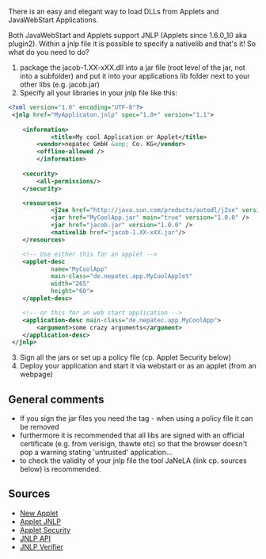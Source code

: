 There is an easy and elegant way to load DLLs from Applets and JavaWebStart Applications.

Both JavaWebStart and Applets support JNLP (Applets since 1.6.0_10 aka plugin2). 
Within a jnlp file it is possible to specify a nativelib and that's it!
So what do you need to do?

1. package the jacob-1.XX-xXX.dll into a jar file (root level of the jar, not into a subfolder) and put it into your applications lib folder next to your other libs (e.g. jacob.jar)
2. Specify all your libraries in your jnlp file like this:

```xml
<?xml version="1.0" encoding="UTF-8"?>
 <jnlp href="MyApplicaton.jnlp" spec="1.0+" version="1.1">
 		
 	<information>
       		<title>My cool Application or Applet</title>
		<vendor>nepatec GmbH &amp; Co. KG</vendor>
		<offline-allowed />
     	</information>
     	
	<security> 
		<all-permissions/> 
	</security> 

	<resources>
       		<j2se href="http://java.sun.com/products/autodl/j2se" version="1.6.0_10+" />
			<jar href="MyCoolApp.jar" main="true" version="1.0.0" />
			<jar href="jacob.jar" version="1.0.0" />
			<nativelib href="jacob-1.XX-xXX.jar"/>
	</resources>

	<!-- Use either this for an applet -->		
	<applet-desc 
         	name="MyCoolApp"
         	main-class="de.nepatec.app.MyCoolApplet"
         	width="265"
         	height="60">
	</applet-desc>

	<!-- or this for an web start application -->	
	<application-desc main-class="de.nepatec.app.MyCoolApp">
		<argument>some crazy arguments</argument>      
	</application-desc>
 </jnlp>
```

3. Sign all the jars or set up a policy file (cp. Applet Security below)
4. Deploy your application and start it via webstart or as an applet (from an webpage)


## General comments ##

* If you sign the jar files you need the <security> tag - when using a policy file it can be removed
* furthermore it is recommended that all libs are signed with an official certificate (e.g. from verisign, thawte etc) so that the browser doesn't pop a warning stating 'untrusted' application...
* to check the validity of your jnlp file the tool JaNeLA (link cp. sources below) is recommended.

## Sources ##
* [New Applet](https://jdk6.dev.java.net/plugin2/)
* [Applet JNLP](https://jdk6.dev.java.net/plugin2/jnlp/)
* [Applet Security](http://java.sun.com/developer/onlineTraining/Programming/JDCBook/appA.html)
* [JNLP API](http://www.oracle.com/technetwork/java/javase/index-141367.html)
* [JNLP Verifier](http://pscode.org/janela/)